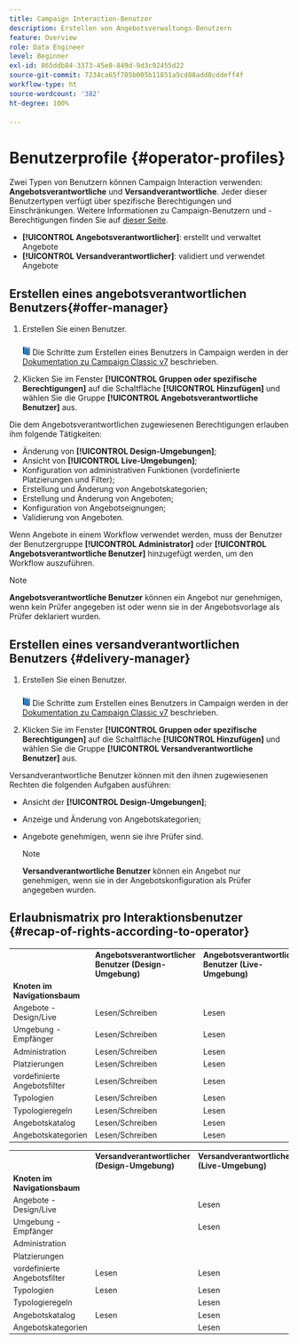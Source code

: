 ```yaml
---
title: Campaign Interaction-Benutzer
description: Erstellen von Angebotsverwaltungs-Benutzern
feature: Overview
role: Data Engineer
level: Beginner
exl-id: 865ddb84-3373-45e0-849d-9d3c92455d22
source-git-commit: 7234ca65f785b005b11851a5cd88add8cddeff4f
workflow-type: ht
source-wordcount: '382'
ht-degree: 100%

---
```


# Benutzerprofile {#operator-profiles}

Zwei Typen von Benutzern können Campaign Interaction verwenden: **Angebotsverantwortliche** und **Versandverantwortliche**. Jeder dieser Benutzertypen verfügt über spezifische Berechtigungen und Einschränkungen. Weitere Informationen zu Campaign-Benutzern und -Berechtigungen finden Sie auf [dieser Seite](../start/permissions.md).

* **[!UICONTROL Angebotsverantwortlicher]**: erstellt und verwaltet Angebote
* **[!UICONTROL Versandverantwortlicher]**: validiert und verwendet Angebote

## Erstellen eines angebotsverantwortlichen Benutzers{#offer-manager}

1. Erstellen Sie einen Benutzer.

   ![](../assets/do-not-localize/book.png) Die Schritte zum Erstellen eines Benutzers in Campaign werden in der [Dokumentation zu Campaign Classic v7](https://experienceleague.adobe.com/docs/campaign-classic/using/getting-started/permissions/access-management-operators.html?lang=de) beschrieben.

1. Klicken Sie im Fenster **[!UICONTROL Gruppen oder spezifische Berechtigungen]** auf die Schaltfläche **[!UICONTROL Hinzufügen]** und wählen Sie die Gruppe **[!UICONTROL Angebotsverantwortliche Benutzer]** aus.

Die dem Angebotsverantwortlichen zugewiesenen Berechtigungen erlauben ihm folgende Tätigkeiten:

* Änderung von **[!UICONTROL Design-Umgebungen]**;
* Ansicht von **[!UICONTROL Live-Umgebungen]**;
* Konfiguration von administrativen Funktionen (vordefinierte Platzierungen und Filter);
* Erstellung und Änderung von Angebotskategorien;
* Erstellung und Änderung von Angeboten;
* Konfiguration von Angebotseignungen;
* Validierung von Angeboten.

Wenn Angebote in einem Workflow verwendet werden, muss der Benutzer der Benutzergruppe **[!UICONTROL Administrator]** oder **[!UICONTROL Angebotsverantwortliche Benutzer]** hinzugefügt werden, um den Workflow auszuführen.

>[!NOTE]
>
>**Angebotsverantwortliche Benutzer** können ein Angebot nur genehmigen, wenn kein Prüfer angegeben ist oder wenn sie in der Angebotsvorlage als Prüfer deklariert wurden.

## Erstellen eines versandverantwortlichen Benutzers {#delivery-manager}

1. Erstellen Sie einen Benutzer.

   ![](../assets/do-not-localize/book.png) Die Schritte zum Erstellen eines Benutzers in Campaign werden in der [Dokumentation zu Campaign Classic v7](https://experienceleague.adobe.com/docs/campaign-classic/using/getting-started/permissions/access-management-operators.html?lang=de) beschrieben.

1. Klicken Sie im Fenster **[!UICONTROL Gruppen oder spezifische Berechtigungen]** auf die Schaltfläche **[!UICONTROL Hinzufügen]** und wählen Sie die Gruppe **[!UICONTROL Versandverantwortliche Benutzer]** aus.

Versandverantwortliche Benutzer können mit den ihnen zugewiesenen Rechten die folgenden Aufgaben ausführen:

* Ansicht der **[!UICONTROL Design-Umgebungen]**;
* Anzeige und Änderung von Angebotskategorien;
* Angebote genehmigen, wenn sie ihre Prüfer sind.

   >[!NOTE]
   >
   >**Versandverantwortliche Benutzer** können ein Angebot nur genehmigen, wenn sie in der Angebotskonfiguration als Prüfer angegeben wurden.

## Erlaubnismatrix pro Interaktionsbenutzer {#recap-of-rights-according-to-operator}

<table> 
 <tbody> 
  <tr> 
   <td> </td> 
   <td> <strong>Angebotsverantwortlicher Benutzer (Design-Umgebung)</strong><br /> </td> 
   <td> <strong>Angebotsverantwortlicher Benutzer (Live-Umgebung)</strong><br /> </td> 
  </tr> 
  <tr> 
   <td> <strong>Knoten im Navigationsbaum</strong><br /> </td> 
   <td> </td> 
   <td> </td> 
  </tr> 
  <tr> 
   <td> Angebote - Design/Live<br /> </td> 
   <td> Lesen/Schreiben<br /> </td> 
   <td> Lesen<br /> </td> 
  </tr> 
  <tr> 
   <td> Umgebung - Empfänger<br /> </td> 
   <td> Lesen/Schreiben<br /> </td> 
   <td> Lesen<br /> </td> 
  </tr> 
  <tr> 
   <td> Administration<br /> </td> 
   <td> Lesen/Schreiben<br /> </td> 
   <td> Lesen<br /> </td> 
  </tr> 
  <tr> 
   <td> Platzierungen<br /> </td> 
   <td> Lesen/Schreiben<br /> </td> 
   <td> Lesen<br /> </td> 
  </tr> 
  <tr> 
   <td> vordefinierte Angebotsfilter<br /> </td> 
   <td> Lesen/Schreiben<br /> </td> 
   <td> Lesen<br /> </td> 
  </tr> 
  <tr> 
   <td> Typologien<br /> </td> 
   <td> Lesen/Schreiben<br /> </td> 
   <td> Lesen<br /> </td> 
  </tr> 
  <tr> 
   <td> Typologieregeln<br /> </td> 
   <td> Lesen/Schreiben<br /> </td> 
   <td> Lesen<br /> </td> 
  </tr> 
  <tr> 
   <td> Angebotskatalog<br /> </td> 
   <td> Lesen/Schreiben<br /> </td> 
   <td> Lesen<br /> </td> 
  </tr> 
  <tr> 
   <td> Angebotskategorien<br /> </td> 
   <td> Lesen/Schreiben<br /> </td> 
   <td> Lesen<br /> </td> 
  </tr> 
 </tbody> 
</table>

<table> 
 <tbody> 
  <tr> 
   <td> </td> 
   <td> <strong>Versandverantwortlicher (Design-Umgebung)</strong><br /> </td> 
   <td> <strong>Versandverantwortlicher (Live-Umgebung)</strong><br /> </td> 
  </tr> 
  <tr> 
   <td> <strong>Knoten im Navigationsbaum</strong><br /> </td> 
   <td> </td> 
   <td> </td> 
  </tr> 
  <tr> 
   <td> Angebote - Design/Live<br /> </td> 
   <td> </td> 
   <td> Lesen<br /> </td> 
  </tr> 
  <tr> 
   <td> Umgebung - Empfänger<br /> </td> 
   <td> </td> 
   <td> Lesen<br /> </td> 
  </tr> 
  <tr> 
   <td> Administration<br /> </td> 
   <td> </td> 
   <td> </td> 
  </tr> 
  <tr> 
   <td> Platzierungen<br /> </td> 
   <td> </td> 
   <td> </td> 
  </tr> 
  <tr> 
   <td> vordefinierte Angebotsfilter<br /> </td> 
   <td> Lesen<br /> </td> 
   <td> Lesen<br /> </td> 
  </tr> 
  <tr> 
   <td> Typologien<br /> </td> 
   <td> Lesen<br /> </td> 
   <td> Lesen<br /> </td> 
  </tr> 
  <tr> 
   <td> Typologieregeln<br /> </td> 
   <td> </td> 
   <td> Lesen<br /> </td> 
  </tr> 
  <tr> 
   <td> Angebotskatalog<br /> </td> 
   <td> Lesen<br /> </td> 
   <td> Lesen<br /> </td> 
  </tr> 
  <tr> 
   <td> Angebotskategorien<br /> </td> 
   <td> </td> 
   <td> Lesen<br /> </td> 
  </tr> 
 </tbody> 
</table>
